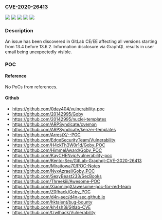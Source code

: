 ### [CVE-2020-26413](https://cve.mitre.org/cgi-bin/cvename.cgi?name=CVE-2020-26413)
![](https://img.shields.io/static/v1?label=Product&message=GitLab%20CE%2FEE&color=blue)
![](https://img.shields.io/static/v1?label=Version&message=%3E%3D13.4%2C%20%3C13.4.7%20&color=brightgreen)
![](https://img.shields.io/static/v1?label=Version&message=%3E%3D13.5%2C%20%3C13.5.5%20&color=brightgreen)
![](https://img.shields.io/static/v1?label=Version&message=%3E%3D13.6%2C%20%3C13.6.2%20&color=brightgreen)
![](https://img.shields.io/static/v1?label=Vulnerability&message=Information%20exposure%20in%20GitLab%20CE%2FEE&color=brightgreen)

### Description

An issue has been discovered in GitLab CE/EE affecting all versions starting from 13.4 before 13.6.2. Information disclosure via GraphQL results in user email being unexpectedly visible.

### POC

#### Reference
No PoCs from references.

#### Github
- https://github.com/0day404/vulnerability-poc
- https://github.com/20142995/Goby
- https://github.com/20142995/nuclei-templates
- https://github.com/ARPSyndicate/cvemon
- https://github.com/ARPSyndicate/kenzer-templates
- https://github.com/ArrestX/--POC
- https://github.com/EdgeSecurityTeam/Vulnerability
- https://github.com/H4ckTh3W0r1d/Goby_POC
- https://github.com/HimmelAward/Goby_POC
- https://github.com/KayCHENvip/vulnerability-poc
- https://github.com/Kento-Sec/GitLab-Graphql-CVE-2020-26413
- https://github.com/Miraitowa70/POC-Notes
- https://github.com/NyxAzrael/Goby_POC
- https://github.com/SexyBeast233/SecBooks
- https://github.com/Threekiii/Awesome-POC
- https://github.com/XiaomingX/awesome-poc-for-red-team
- https://github.com/Z0fhack/Goby_POC
- https://github.com/d4n-sec/d4n-sec.github.io
- https://github.com/hktalent/bug-bounty
- https://github.com/kh4sh3i/Gitlab-CVE
- https://github.com/tzwlhack/Vulnerability

